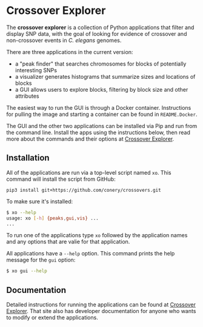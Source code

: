 # Crossover Explorer

The **crossover explorer** is a collection of Python applications that filter and display SNP data, with the goal of looking for evidence of crossover and non-crossover events in _C. elegans_ genomes.

There are three applications in the current version:

- a "peak finder" that searches chromosomes for blocks of potentially interesting SNPs
- a visualizer generates histograms that summarize sizes and locations of blocks
- a GUI allows users to explore blocks, filtering by block size and other attributes

The easiest way to run the GUI is through a Docker container.  Instructions for pulling the image and starting a container can be found in `README.Docker`. 

The GUI and the other two applications can be installed via Pip and run from the command line.  Install the apps using the instructions below, then read more about the commands and their options at [Crossover Explorer](https://conery.github.io/crossovers/).

## Installation

All of the applications are run via a top-level script named `xo`.  This command will install the script from GitHub:

```
pip3 install git+https://github.com/conery/crossovers.git
```

To make sure it's installed:

```bash
$ xo --help
usage: xo [-h] {peaks,gui,vis} ...
...
```

To run one of the applications type `xo` followed by the application names and any options that are valie for that application.  

All applications have a `--help` option.  This command prints the help message for the `gui` option:

```bash
$ xo gui --help
```

## Documentation

Detailed instructions for running the applications can be found at [Crossover Explorer](https://conery.github.io/crossovers/).  That site also has developer documentation for anyone who wants to modify or extend the applications.



